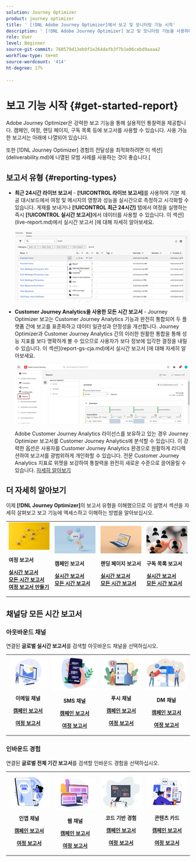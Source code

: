 ```yaml
---
solution: Journey Optimizer
product: journey optimizer
title: ' [!DNL Adobe Journey Optimizer]에서 보고 및 모니터링 기능 시작'
description: ' [!DNL Adobe Journey Optimizer] 보고 및 모니터링 기능을 사용하여 작업하는 방법을 알아봅니다.'
role: User
level: Beginner
source-git-commit: 760579d13eb9f1e264dafb3f7b1e06cebd9aaaa2
workflow-type: tm+mt
source-wordcount: '414'
ht-degree: 17%

---
```


# 보고 기능 시작 {#get-started-report}

Adobe Journey Optimizer은 강력한 보고 기능을 통해 실용적인 통찰력을 제공합니다. 캠페인, 여정, 랜딩 페이지, 구독 목록 등에 보고서를 사용할 수 있습니다. 사용 가능한 보고서는 아래에 나열되어 있습니다.

또한 [!DNL Journey Optimizer] 경험의 전달성을 최적화하려면 이 섹션](deliverability.md)에 나열된 모범 사례를 사용하는 것이 좋습니다.[


## 보고서 유형 {#reporting-types}

* **최근 24시간 라이브 보고서** - **[!UICONTROL 라이브 보고서]**&#x200B;를 사용하여 기본 제공 대시보드에서 여정 및 메시지의 영향과 성능을 실시간으로 측정하고 시각화할 수 있습니다. 게재를 보내거나 **[!UICONTROL 최근 24시간]** 탭에서 여정을 실행하는 즉시 **[!UICONTROL 실시간 보고서]**&#x200B;에서 데이터를 사용할 수 있습니다. 이 섹션](live-report.md)에서 실시간 보고서 [에 대해 자세히 알아보세요.

  ![](assets/report_journey.png)


* **Customer Journey Analytics을 사용한 모든 시간 보고서** - Journey Optimizer 보고는 Customer Journey Analytics 기능과 완전히 통합되어 두 플랫폼 간에 보고를 표준화하고 데이터 일관성과 안정성을 개선합니다. Journey Optimizer과 Customer Journey Analytics 간의 이러한 원활한 통합을 통해 성능 지표를 보다 명확하게 볼 수 있으므로 사용자가 보다 정보에 입각한 결정을 내릴 수 있습니다. 이 섹션](report-gs-cja.md)에서 실시간 보고서 [에 대해 자세히 알아보세요.

  ![](assets/gs-cja-report-1.png)

  Adobe Customer Journey Analytics 라이선스를 보유하고 있는 경우 Journey Optimizer 보고서를 Customer Journey Analytics에 분석할 수 있습니다. 이 강력한 옵션은 사용자를 Customer Journey Analytics 환경으로 원활하게 리디렉션하여 보고서를 광범위하게 개인화할 수 있습니다. 전문 Customer Journey Analytics 지표로 위젯을 보강하여 통찰력을 완전히 새로운 수준으로 끌어올릴 수 있습니다. [자세히 알아보기](report-cja-manage.md)


## 더 자세히 알아보기

이제 **[!DNL Journey Optimizer]**&#x200B;의 보고서 유형을 이해했으므로 이 설명서 섹션을 자세히 살펴보고 보고 기능에 액세스하고 이해하는 방법을 알아보십시오.


<table style="table-layout:fixed"><tr style="border: 0;">
<td>
<img alt="여정 보고서" src="../assets/do-not-localize/start-journey.jpeg">
<div>
<p><strong>여정 보고서</strong></p>
</div>
<div>
<a href="journey-live-report.md"><strong>실시간 보고서</strong></a>
</div>
<div>
<a href="journey-global-report-cja.md"><strong>모든 시간 보고서</strong></a>
</div>
<div>
<a href="sharing-overview.md"><strong>여정 보고서 만들기</strong></a>
</div>
<p>
<p>
</td>
<td>
<img alt="캠페인 보고서" src="../assets/do-not-localize/start-campaign.jpeg">
<div>
<p><strong>캠페인 보고서</strong></p>
</div>
<div>
<a href="campaign-live-report.md"><strong>실시간 보고서</strong></a>
</div>
<div>
<a href="campaign-global-report-cja.md"><strong>모든 시간 보고서</strong></a>
</div>
<p>
<p>
</td>
<td>
<img alt="랜딩 페이지 보고서" src="../assets/do-not-localize/start-interface.jpeg">
<div>
<p><strong>랜딩 페이지 보고서</strong></p>
</div>
<div>
<a href="lp-report-live.md"><strong>실시간 보고서</strong></a>
</div>
<div>
<a href="lp-report-global-cja.md"><strong>모든 시간 보고서</strong></a>
</div>
<p>
<p>
</td>
<td>
<img alt="구독 목록 보고서" src="../assets/do-not-localize/role.jpg">
<div>
<p><strong>구독 목록 보고서</strong></p>
</div>
<div>
<a href="subscription-report-live.md"><strong>실시간 보고서</strong></a>
</div>
<div>
<a href="subscription-report-global-cja.md"><strong>모든 시간 보고서</strong></a>
</div>
<p>
<p>
</td>
</tr></table>

## 채널당 모든 시간 보고서

### 아웃바운드 채널

연결된 **글로벌 실시간 보고서**&#x200B;를 검색할 아웃바운드 채널을 선택하십시오.

<table style="table-layout:fixed"><tr style="border: 0;">
<td><img alt="이메일" src="../channels/assets/do-not-localize/email.png">
<div align="center"><p><strong>이메일 채널</strong></p><p><a href="campaign-global-report-cja-email.md"><strong>캠페인 보고서</strong></a></p><p><a href="journey-global-report-cja-email.md"><strong>여정 보고서</strong></a></p></div></td>
<td><a href="campaign-global-report-cja-sms.md"><img alt="sms" src="../channels/assets/do-not-localize/sms.png"></a>
<div align="center"><p><strong>SMS 채널</strong></p><p><a href="campaign-global-report-cja-sms.md"><strong>캠페인 보고서</strong></a></p><p><a href="journey-global-report-cja-sms.md"><strong>여정 보고서</strong></a></p></div></td>
<td><a href="campaign-global-report-cja-push.md"><img alt="푸시" src="../channels/assets/do-not-localize/push.png"></a>
<div align="center"><p><strong>푸시 채널</strong></p><p><a href="campaign-global-report-cja-push.md"><strong>캠페인 보고서</strong></a></p><p><a href="journey-global-report-cja-push.md"><strong>여정 보고서</strong></a></p></div></td>
<td><a href="campaign-global-report-cja-direct.md"><img alt="다이렉트 메일" src="../channels/assets/do-not-localize/direct-mail.jpg"></a>
<div align="center"><p><strong>DM 채널</strong></p><p><a href="campaign-global-report-cja-direct.md"><strong>캠페인 보고서</strong></a></p><p><a href="journey-global-report-cja-direct.md"><strong>여정 보고서</strong></a></p></div></td>
</tr></table>

### 인바운드 경험

연결된 **글로벌 전체 기간 보고서**&#x200B;를 검색할 인바운드 경험을 선택하십시오.

<table style="table-layout:fixed"><tr style="border: 0;">
<td><img alt="인앱" src="../channels/assets/do-not-localize/inapp.jpg">
<div align="center"><p><strong>인앱 채널</strong></p><p><a href="campaign-global-report-cja-inapp.md"><strong>캠페인 보고서</strong></a></p><p><a href="journey-global-report-cja-inapp.md"><strong>여정 보고서</strong></a></p></div></td>
<td><p><img alt="웹" src="../channels/assets/do-not-localize/web.jpg"></p>
<div align="center"><p><strong>웹 채널</strong></p><p><a href="campaign-global-report-cja-web.md"><strong>캠페인 보고서</strong></a></p><p><a href="journey-global-report-cja-web.md"><strong>여정 보고서</strong></a></p></div></td>
<td><img alt="코드 기반 경험" src="../channels/assets/do-not-localize/code.png">
<div align="center"><p><strong>코드 기반 경험</strong></p><p><a href="campaign-global-report-cja-code.md"><strong>캠페인 보고서</strong></a></p><p><a href="campaign-global-report-cja-code.md"><strong>여정 보고서</strong></a></p></div></td>
<td><img alt="콘텐츠 카드" src="../channels/assets/do-not-localize/cards.png">
<div align="center"><p><strong>콘텐츠 카드</strong></p><p><a href="campaign-global-report-cja-content.md"><strong>캠페인 보고서</strong></a></p><p><a href="journey-global-report-cja-content.md"><strong>여정 보고서</strong></a></p></div></td>
</tr></table>
